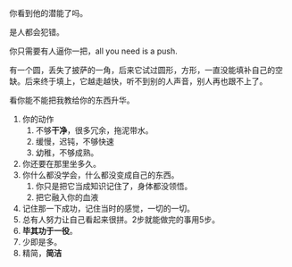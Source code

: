你看到他的潜能了吗。

是人都会犯错。

你只需要有人逼你一把，all you need is a push.

有一个圆，丢失了披萨的一角，后来它试过圆形，方形，一直没能填补自己的空缺。后来终于填上，它越走越快，听不到别的人声音，别人再也跟不上了。

看你能不能把我教给你的东西升华。



1. 你的动作
	1. 不够**干净**，很多冗余，拖泥带水。
	2. 缓慢，迟钝，不够快速
	3. 幼稚，不够成熟。
2. 你还要在那里坐多久。
3. 你什么都没学会，什么都没变成自己的东西。
	1. 你只是把它当成知识记住了，身体都没领悟。
	2. 把它融入你的血液
4. 记住那一下成功，记住当时的感觉，一切的一切。
5. 总有人努力让自己看起来很拼。2步就能做完的事用5步。
6. **毕其功于一役**。
7. 少即是多。
8. 精简，**简洁**
